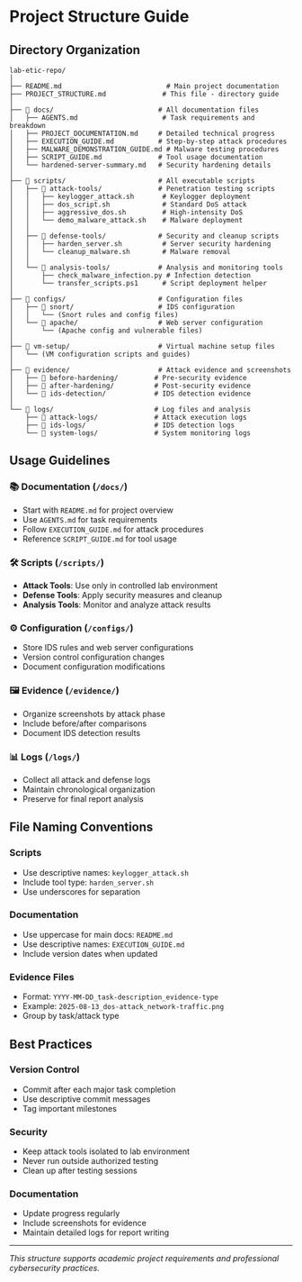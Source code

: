 # Project Structure Guide

## Directory Organization

```
lab-etic-repo/
│
├── README.md                          # Main project documentation
├── PROJECT_STRUCTURE.md              # This file - directory guide
│
├── 📁 docs/                          # All documentation files
│   ├── AGENTS.md                     # Task requirements and breakdown
│   ├── PROJECT_DOCUMENTATION.md     # Detailed technical progress
│   ├── EXECUTION_GUIDE.md           # Step-by-step attack procedures
│   ├── MALWARE_DEMONSTRATION_GUIDE.md # Malware testing procedures
│   ├── SCRIPT_GUIDE.md              # Tool usage documentation
│   └── hardened-server-summary.md   # Security hardening details
│
├── 📁 scripts/                       # All executable scripts
│   ├── 📁 attack-tools/              # Penetration testing scripts
│   │   ├── keylogger_attack.sh       # Keylogger deployment
│   │   ├── dos_script.sh             # Standard DoS attack
│   │   ├── aggressive_dos.sh         # High-intensity DoS
│   │   └── demo_malware_attack.sh    # Malware deployment
│   │
│   ├── 📁 defense-tools/             # Security and cleanup scripts
│   │   ├── harden_server.sh          # Server security hardening
│   │   └── cleanup_malware.sh        # Malware removal
│   │
│   └── 📁 analysis-tools/            # Analysis and monitoring tools
│       ├── check_malware_infection.py # Infection detection
│       └── transfer_scripts.ps1      # Script deployment helper
│
├── 📁 configs/                       # Configuration files
│   ├── 📁 snort/                     # IDS configuration
│   │   └── (Snort rules and config files)
│   └── 📁 apache/                    # Web server configuration
│       └── (Apache config and vulnerable files)
│
├── 📁 vm-setup/                      # Virtual machine setup files
│   └── (VM configuration scripts and guides)
│
├── 📁 evidence/                      # Attack evidence and screenshots
│   ├── 📁 before-hardening/         # Pre-security evidence
│   ├── 📁 after-hardening/          # Post-security evidence
│   └── 📁 ids-detection/            # IDS detection evidence
│
└── 📁 logs/                         # Log files and analysis
    ├── 📁 attack-logs/              # Attack execution logs
    ├── 📁 ids-logs/                 # IDS detection logs
    └── 📁 system-logs/              # System monitoring logs
```

## Usage Guidelines

### 📚 Documentation (`/docs/`)
- Start with `README.md` for project overview
- Use `AGENTS.md` for task requirements
- Follow `EXECUTION_GUIDE.md` for attack procedures
- Reference `SCRIPT_GUIDE.md` for tool usage

### 🛠️ Scripts (`/scripts/`)
- **Attack Tools**: Use only in controlled lab environment
- **Defense Tools**: Apply security measures and cleanup
- **Analysis Tools**: Monitor and analyze attack results

### ⚙️ Configuration (`/configs/`)
- Store IDS rules and web server configurations
- Version control configuration changes
- Document configuration modifications

### 🖼️ Evidence (`/evidence/`)
- Organize screenshots by attack phase
- Include before/after comparisons
- Document IDS detection results

### 📊 Logs (`/logs/`)
- Collect all attack and defense logs
- Maintain chronological organization
- Preserve for final report analysis

## File Naming Conventions

### Scripts
- Use descriptive names: `keylogger_attack.sh`
- Include tool type: `harden_server.sh`
- Use underscores for separation

### Documentation
- Use uppercase for main docs: `README.md`
- Use descriptive names: `EXECUTION_GUIDE.md`
- Include version dates when updated

### Evidence Files
- Format: `YYYY-MM-DD_task-description_evidence-type`
- Example: `2025-08-13_dos-attack_network-traffic.png`
- Group by task/attack type

## Best Practices

### Version Control
- Commit after each major task completion
- Use descriptive commit messages
- Tag important milestones

### Security
- Keep attack tools isolated to lab environment
- Never run outside authorized testing
- Clean up after testing sessions

### Documentation
- Update progress regularly
- Include screenshots for evidence
- Maintain detailed logs for report writing

---

*This structure supports academic project requirements and professional cybersecurity practices.*
